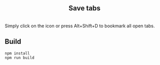 <h2 align="center">Save tabs</h2>
<br>
Simply click on the icon or press Alt+Shift+D to bookmark all open tabs.
<br>

## Build

```shell
npm install
npm run build
```
